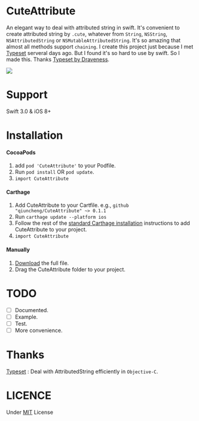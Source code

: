 CuteAttribute
===
An elegant way to deal with attributed string in swift. It's convenient to create attributed string by `.cute`, whatever from `String`, `NSString`, `NSAttributedString` or `NSMutableAttributedString`. It's so amazing that almost all methods support `chaining`. I create this project just because I met [Typeset](http://github.com/draveness/typeset) serveral days ago. But I found it's so hard to use by swift. So I made this. Thanks [Typeset by Draveness](http://github.com/draveness/typeset).

![](https://github.com/qiuncheng/CuteAttribute/blob/master/Images/screenshot.png)

Support
===
Swift 3.0 & iOS 8+

Installation
===
#### CocoaPods
1. add `pod 'CuteAttribute'` to your Podfile.
2. Run `pod install` OR `pod update`.
3. `import CuteAttribute`

#### Carthage
1. Add CuteAttribute to your Cartfile. e.g., `github "qiuncheng/CuteAttribute" ~> 0.1.1`
2. Run `carthage update --platform ios`
3. Follow the rest of the [standard Carthage installation](https://github.com/Carthage/Carthage#adding-frameworks-to-an-application) instructions to add CuteAttribute to your project.
4. `import CuteAttribute`

#### Manually
1. [Download](https://github.com/qiuncheng/CuteAttribute/archive/master.zip) the full file.
2. Drag the CuteAttribute folder to your project.

TODO
===
- [ ] Documented.
- [ ] Example.
- [ ] Test.
- [ ] More convenience.

Thanks
===
[Typeset](http://github.com/draveness/typeset) : Deal with AttributedString efficiently in `Objective-C`.

LICENCE
===
Under [MIT](https://github.com/qiuncheng/CuteAttribute/blob/master/LICENSE) License
